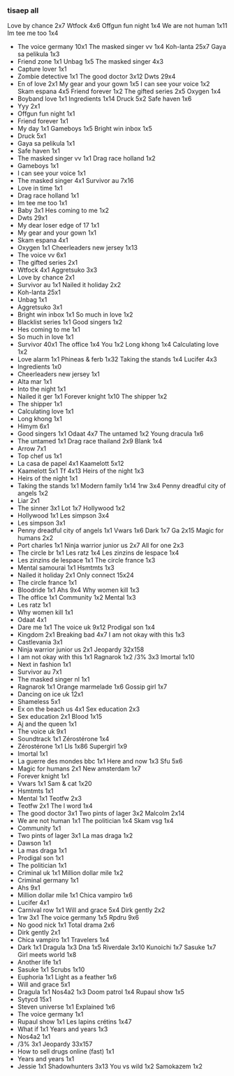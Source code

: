 ### tisaep all

Love by chance 2x7
Wtfock 4x6
Offgun fun night 1x4
We are not human 1x11
Im tee me too 1x4
* The voice germany 10x1
The masked singer vv 1x4
Koh-lanta 25x7
Gaya sa pelikula 1x3
* Friend zone 1x1
Unbag 1x5
The masked singer 4x3
* Capture lover 1x1
* Zombie detective 1x1
The good doctor 3x12
Dwts 29x4
* En of love 2x1
My gear and your gown 1x5
I can see your voice 1x2
Skam espana 4x5
Friend forever 1x2
The gifted series 2x5
Oxygen 1x4
* Boyband love 1x1
Ingredients 1x14
Druck 5x2
Safe haven 1x6
* Yyy 2x1
* Offgun fun night 1x1
* Friend forever 1x1
* My day 1x1
Gameboys 1x5
Bright win inbox 1x5
* Druck 5x1
* Gaya sa pelikula 1x1
* Safe haven 1x1
* The masked singer vv 1x1
Drag race holland 1x2
* Gameboys 1x1
* I can see your voice 1x1
* The masked singer 4x1
Survivor au 7x16
* Love in time 1x1
* Drag race holland 1x1
* Im tee me too 1x1
* Baby 3x1
Hes coming to me 1x2
* Dwts 29x1
* My dear loser edge of 17 1x1
* My gear and your gown 1x1
* Skam espana 4x1
* Oxygen 1x1
Cheerleaders new jersey 1x13
* The voice vv 6x1
* The gifted series 2x1
* Wtfock 4x1
Aggretsuko 3x3
* Love by chance 2x1
* Survivor au 1x1
Nailed it holiday 2x2
* Koh-lanta 25x1
* Unbag 1x1
* Aggretsuko 3x1
* Bright win inbox 1x1
So much in love 1x2
* Blacklist series 1x1
Good singers 1x2
* Hes coming to me 1x1
* So much in love 1x1
* Survivor 40x1
The office 1x4
You 1x2
Long khong 1x4
Calculating love 1x2
* Love alarm 1x1
Phineas & ferb 1x32
Taking the stands 1x4
Lucifer 4x3
* Ingredients 1x0
* Cheerleaders new jersey 1x1
* Alta mar 1x1
* Into the night 1x1
* Nailed it ger 1x1
Forever knight 1x10
The shipper 1x2
* The shipper 1x1
* Calculating love 1x1
* Long khong 1x1
* Himym 6x1
* Good singers 1x1
Odaat 4x7
The untamed 1x2
Young dracula 1x6
* The untamed 1x1
Drag race thailand 2x9
Blank 1x4
* Arrow 7x1
* Top chef us 1x1
* La casa de papel 4x1
Kaamelott 5x12
* Kaamelott 5x1
Tf 4x13
Heirs of the night 1x3
* Heirs of the night 1x1
* Taking the stands 1x1
Modern family 1x14
1rw 3x4
Penny dreadful city of angels 1x2
* Liar 2x1
* The sinner 3x1
Lot 1x7
Hollywood 1x2
* Hollywood 1x1
Les simpson 3x4
* Les simpson 3x1
* Penny dreadful city of angels 1x1
Vwars 1x6
Dark 1x7
Ga 2x15
Magic for humans 2x2
* Port charles 1x1
Ninja warrior junior us 2x7
All for one 2x3
* The circle br 1x1
Les ratz 1x4
Les zinzins de lespace 1x4
* Les zinzins de lespace 1x1
The circle france 1x3
* Mental samourai 1x1
Hsmtmts 1x3
* Nailed it holiday 2x1
Only connect 15x24
* The circle france 1x1
* Bloodride 1x1
Ahs 9x4
Why women kill 1x3
* The office 1x1
Community 1x2
Mental 1x3
* Les ratz 1x1
* Why women kill 1x1
* Odaat 4x1
* Dare me 1x1
The voice uk 9x12
Prodigal son 1x4
* Kingdom 2x1
Breaking bad 4x7
I am not okay with this 1x3
* Castlevania 3x1
* Ninja warrior junior us 2x1
Jeopardy 32x158
* I am not okay with this 1x1
Ragnarok 1x2
/3% 3x3
Imortal 1x10
* Next in fashion 1x1
* Survivor au 7x1
* The masked singer nl 1x1
* Ragnarok 1x1
Orange marmelade 1x6
Gossip girl 1x7
* Dancing on ice uk 12x1
* Shameless 5x1
* Ex on the beach us 4x1
Sex education 2x3
* Sex education 2x1
Blood 1x15
* Aj and the queen 1x1
* The voice uk 9x1
* Soundtrack 1x1
Zérostérone 1x4
* Zérostérone 1x1
Lls 1x86
Supergirl 1x9
* Imortal 1x1
* La guerre des mondes bbc 1x1
Here and now 1x3
Sfu 5x6
* Magic for humans 2x1
New amsterdam 1x7
* Forever knight 1x1
* Vwars 1x1
Sam & cat 1x20
* Hsmtmts 1x1
* Mental 1x1
Teotfw 2x3
* Teotfw 2x1
The l word 1x4
* The good doctor 3x1
Two pints of lager 3x2
Malcolm 2x14
* We are not human 1x1
The politician 1x4
Skam vsg 1x4
* Community 1x1
* Two pints of lager 3x1
La mas draga 1x2
* Dawson 1x1
* La mas draga 1x1
* Prodigal son 1x1
* The politician 1x1
* Criminal uk 1x1
Million dollar mile 1x2
* Criminal germany 1x1
* Ahs 9x1
* Million dollar mile 1x1
Chica vampiro 1x6
* Lucifer 4x1
* Carnival row 1x1
Will and grace 5x4
Dirk gently 2x2
* 1rw 3x1
The voice germany 1x5
Rpdru 9x6
* No good nick 1x1
Total drama 2x6
* Dirk gently 2x1
* Chica vampiro 1x1
Travelers 1x4
* Dark 1x1
Dragula 1x3
Dna 1x5
Riverdale 3x10
Kunoichi 1x7
Sasuke 1x7
Girl meets world 1x8
* Another life 1x1
* Sasuke 1x1
Scrubs 1x10
* Euphoria 1x1
Light as a feather 1x6
* Will and grace 5x1
* Dragula 1x1
Nos4a2 1x3
Doom patrol 1x4
Rupaul show 1x5
* Sytycd 15x1
* Steven universe 1x1
Explained 1x6
* The voice germany 1x1
* Rupaul show 1x1
Les lapins crétins 1x47
* What if 1x1
Years and years 1x3
* Nos4a2 1x1
* /3% 3x1
Jeopardy 33x157
* How to sell drugs online (fast) 1x1
* Years and years 1x1
* Jessie 1x1
Shadowhunters 3x13
You vs wild 1x2
Samokazem 1x2